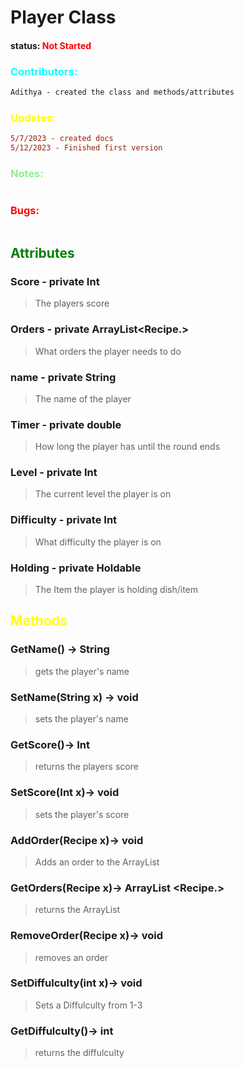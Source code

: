 # Player Class 
#### status: <span style="color:red;">Not Started</span>
### <span style="color:cyan;">Contributors:</span>
<!--put your names here between the ``` if you worked on it, and put what you did-->
```diff
Adithya - created the class and methods/attributes 
```
### <span style="color:yellow;">Updates:</span>
```diff
5/7/2023 - created docs
5/12/2023 - Finished first version
```
### <span style="color:lightgreen;">Notes:</span>
```diff
```
### <span style="color:red;">Bugs:</span>
```diff
```
## <span style="color:green;">Attributes</span>

### **Score** - private Int
>The players score

### **Orders** - private ArrayList<Recipe.>
>What orders the player needs to do

### **name** - private String
>The name of the player


### **Timer** - private double
>How long the player has until the round ends

### **Level** - private Int
>The current level the player is on

### **Difficulty** - private Int
>What difficulty the player is on

### **Holding** - private Holdable
>The Item the player is holding dish/item


## <span style="color:yellow;">Methods</span>

### **GetName()** -> String
> gets the player's name

### **SetName(String x)** -> void
> sets the player's name

### **GetScore()**-> Int
>returns the players score

### **SetScore(Int x)**-> void
>sets the player's score

### **AddOrder(Recipe x)**-> void
>Adds an order to the ArrayList

### **GetOrders(Recipe x)**-> ArrayList <Recipe.>
>returns the ArrayList

### **RemoveOrder(Recipe x)**-> void
> removes an order 

### **SetDiffulculty(int x)**-> void
> Sets a Diffulculty from 1-3

### **GetDiffulculty()**-> int
> returns the diffulculty






